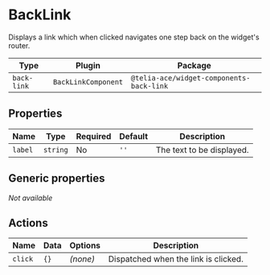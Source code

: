 # BackLink

Displays a link which when clicked navigates one step back on the widget's router.

| Type        | Plugin              | Package                                  |
| ----------- | ------------------- | ---------------------------------------- |
| `back-link` | `BackLinkComponent` | `@telia-ace/widget-components-back-link` |

## Properties

| Name    | Type     | Required | Default | Description               |
| ------- | -------- | -------- | ------- | ------------------------- |
| `label` | `string` | No       | `''`    | The text to be displayed. |

## Generic properties

_Not available_

## Actions

| Name    | Data | Options  | Description                          |
| ------- | ---- | -------- | ------------------------------------ |
| `click` | `{}` | _(none)_ | Dispatched when the link is clicked. |
